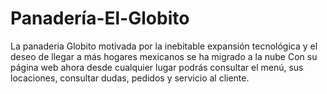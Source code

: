 # Panadería-El-Globito
La panaderia Globito motivada por la inebitable expansión tecnológica y el deseo de llegar a más hogares mexicanos se ha migrado a la nube
Con su página web ahora desde cualquier lugar podrás consultar el menú, sus locaciones, consultar dudas, pedidos y servicio al cliente.
